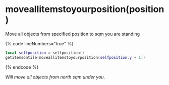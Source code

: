 # moveallitemstoyourposition(position)

Move all objects from specified position to sqm you are standing

{% code lineNumbers="true" %}
```lua
local selfposition = selfposition()
getitemsontile(moveallitemstoyourposition(selfposition.y + 1))
```

{% endcode %}

_Will move all objects from north sqm under you._
